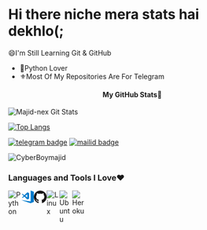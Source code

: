 # Hi there niche mera stats hai dekhlo(;

 😄I'm Still Learning Git & GitHub
- 🥰Python Lover
- ⚜️Most Of My Repositories Are For Telegram

<h4 align="center"><b>My GitHub Stats💛</b></h4>

![Majid-nex Git Stats](https://github-readme-stats.vercel.app/api?username=majid-nex&include_all_commits=true&count_private=true&theme=highcontrast)

[![Top Langs](https://github-readme-stats.vercel.app/api/top-langs/?username=majid-nex&layout=compact&theme=radical)](https://github.com/majid-nex)

[![telegram badge](https://img.shields.io/badge/@Mr_godfather9-30302f?style=for-the-badge&logo=telegram)](https://t.me/MR_Godfather9)
[![mailid badge](https://img.shields.io/badge/LEGENDX-30302f?style=for-the-badge&logo=gmail)](mailto:majid3151w@gmail.com)
<p align="left"> <img src="https://komarev.com/ghpvc/?username=majid-nex&label=Profile%20Views&color=orange&style=flat-square" alt="CyberBoymajid" /> </p>

### Languages and Tools I Love❤️
[<img align="left" alt="Python" width="26px" src="https://upload.wikimedia.org/wikipedia/commons/thumb/c/c3/Python-logo-notext.svg/600px-Python-logo-notext.svg.png" />](https://python.org/)
[<img align="left" alt="Visual Studio Code" width="26px" src="https://raw.githubusercontent.com/github/explore/80688e429a7d4ef2fca1e82350fe8e3517d3494d/topics/visual-studio-code/visual-studio-code.png" />](https://code.visualstudio.com/)
[<img align="left" alt="GitHub" width="26px" src="https://raw.githubusercontent.com/github/explore/78df643247d429f6cc873026c0622819ad797942/topics/github/github.png" />](https://git-scm.com/)
[<img align="left" alt="Linux" width="26px" src="https://www.freepnglogos.com/uploads/linux-png/difference-between-linux-and-window-operating-system-3.png" />](https://www.linux.org/)
[<img align="left" alt="Ubuntu" width="26px" src="https://assets.ubuntu.com/v1/29985a98-ubuntu-logo32.png" />](https://www.ubuntu.com)
[<img align="left" alt="Heroku" width="26px" src="https://www.nicepng.com/png/full/223-2233246_heroku-logo-salesforce-heroku.png" />](https://heroku.com/)

<br />
<br />
